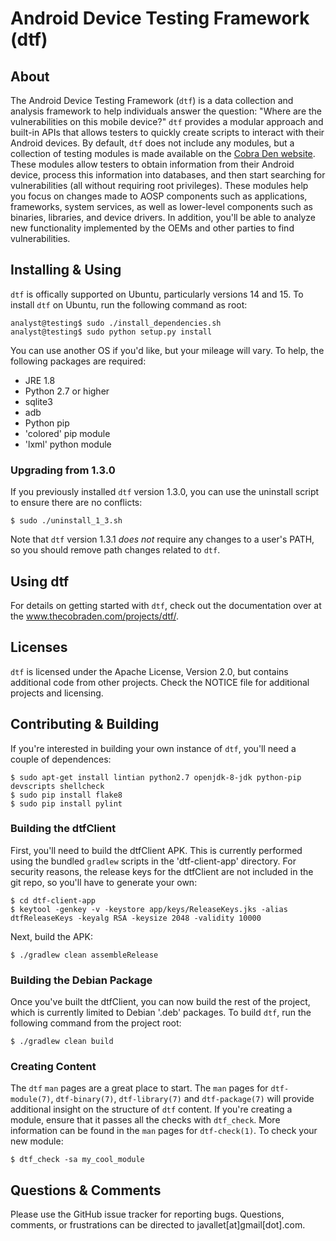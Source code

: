 Android Device Testing Framework (dtf)
======================================

About
-----
The Android Device Testing Framework (`dtf`) is a data collection and analysis framework to help individuals answer the question: "Where are the vulnerabilities on this mobile device?" `dtf` provides a modular approach and built-in APIs that allows testers to quickly create scripts to interact with their Android devices. By default, `dtf` does not include any modules, but a collection of testing modules is made available on the [Cobra Den website](www.thecobraden.com/projects/dtf/). These modules allow testers to obtain information from their Android device, process this information into databases, and then start searching for vulnerabilities (all without requiring root privileges). These modules help you focus on changes made to AOSP components such as applications, frameworks, system services, as well as lower-level components such as binaries, libraries, and device drivers. In addition, you'll be able to analyze new functionality implemented by the OEMs and other parties to find vulnerabilities.

Installing & Using
------------------
`dtf` is offically supported on Ubuntu, particularly versions 14 and 15. To install `dtf` on Ubuntu, run the following command as root:

    analyst@testing$ sudo ./install_dependencies.sh
    analyst@testing$ sudo python setup.py install

You can use another OS if you'd like, but your mileage will vary. To help, the following packages are required:

- JRE 1.8
- Python 2.7 or higher
- sqlite3
- adb
- Python pip 
- 'colored' pip module
- 'lxml' python module

### Upgrading from 1.3.0
If you previously installed `dtf` version 1.3.0, you can use the uninstall script to ensure there are no conflicts:

    $ sudo ./uninstall_1_3.sh

Note that `dtf` version 1.3.1 *does not* require any changes to a user's PATH, so you should remove path changes related to `dtf`.

Using dtf
---------
For details on getting started with `dtf`, check out the documentation over at the www.thecobraden.com/projects/dtf/.

Licenses
--------
`dtf` is licensed under the Apache License, Version 2.0, but contains additional code from other projects.  Check the NOTICE file for additional projects and licensing.

Contributing & Building
-----------------------
If you're interested in building your own instance of `dtf`, you'll need a couple of dependences:

    $ sudo apt-get install lintian python2.7 openjdk-8-jdk python-pip devscripts shellcheck
    $ sudo pip install flake8
    $ sudo pip install pylint

### Building the dtfClient
First, you'll need to build the dtfClient APK. This is currently performed using the bundled `gradlew` scripts in the 'dtf-client-app' directory. For security reasons, the release keys for the dtfClient are not included in the git repo, so you'll have to generate your own:

    $ cd dtf-client-app
    $ keytool -genkey -v -keystore app/keys/ReleaseKeys.jks -alias dtfReleaseKeys -keyalg RSA -keysize 2048 -validity 10000

Next, build the APK:

    $ ./gradlew clean assembleRelease

### Building the Debian Package
Once you've built the dtfClient, you can now build the rest of the project, which is currently limited to Debian '.deb' packages. To build `dtf`, run the following command from the project root:

    $ ./gradlew clean build

### Creating Content
The `dtf` `man` pages are a great place to start. The `man` pages for `dtf-module(7)`, `dtf-binary(7)`, `dtf-library(7)` and `dtf-package(7)` will provide additional insight on the structure of `dtf` content. If you're creating a module, ensure that it passes all the checks with `dtf_check`. More information can be found in the `man` pages for `dtf-check(1)`. To check your new module:

    $ dtf_check -sa my_cool_module

Questions & Comments
--------------------
Please use the GitHub issue tracker for reporting bugs. Questions, comments, or frustrations can be directed to javallet[at]gmail[dot].com.
